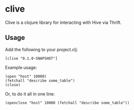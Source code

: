 # clive

Clive is a clojure library for interacting with Hive via Thrift.

## Usage
Add the following to your project.clj:

    [clive "0.1.0-SNAPSHOT"]

Example usage:

    (open "host" 10000)
    (fetchall "describe some_table")
    (close)

Or, to do it all in one line:

    (openclose "host" 10000 (fetchall "describe some_table"))
